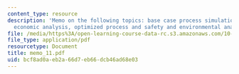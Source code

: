 ```yaml
---
content_type: resource
description: 'Memo on the following topics: base case process simulation, base case
  economic analysis, optimized process and safety and environmental analysis'
file: /media/https%3A/open-learning-course-data-rc.s3.amazonaws.com/10-490-integrated-chemical-engineering-i-fall-2006/bcf8ad0aeb2a66d7eb66dcb46ad68e03_memo_11.pdf
file_type: application/pdf
resourcetype: Document
title: memo_11.pdf
uid: bcf8ad0a-eb2a-66d7-eb66-dcb46ad68e03
---
```

